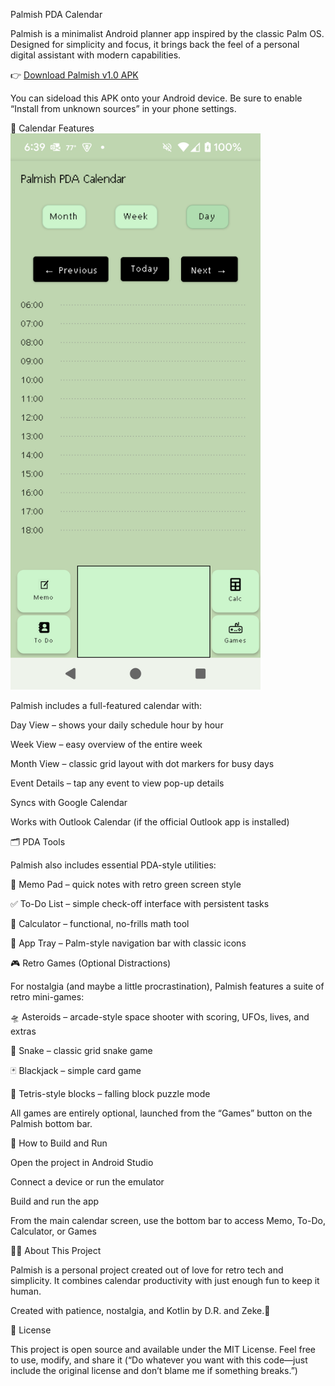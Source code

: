 Palmish PDA Calendar

Palmish is a minimalist Android planner app inspired by the classic Palm OS. Designed for simplicity and focus, it brings back the feel of a personal digital assistant with modern capabilities.

👉 [Download Palmish v1.0 APK](https://github.com/drmeece/PalmishCalendar/releases/v1.0/Palmish-v1.0-release.apk)


You can sideload this APK onto your Android device. Be sure to enable “Install from unknown sources” in your phone settings.

📅 Calendar Features
<img src="screenshots/Screenshot_20250528-183938.png" alt="Palmish Day View" width="400"/>




Palmish includes a full-featured calendar with:

Day View – shows your daily schedule hour by hour

Week View – easy overview of the entire week

Month View – classic grid layout with dot markers for busy days

Event Details – tap any event to view pop-up details

Syncs with Google Calendar

Works with Outlook Calendar (if the official Outlook app is installed)

🗂️ PDA Tools

Palmish also includes essential PDA-style utilities:

📝 Memo Pad – quick notes with retro green screen style

✅ To-Do List – simple check-off interface with persistent tasks

🧮 Calculator – functional, no-frills math tool

📂 App Tray – Palm-style navigation bar with classic icons

🎮 Retro Games (Optional Distractions)

For nostalgia (and maybe a little procrastination), Palmish features a suite of retro mini-games:

🛸 Asteroids – arcade-style space shooter with scoring, UFOs, lives, and extras

🐍 Snake – classic grid snake game

🃏 Blackjack – simple card game

🧱 Tetris-style blocks – falling block puzzle mode

All games are entirely optional, launched from the “Games” button on the Palmish bottom bar.

🔧 How to Build and Run

Open the project in Android Studio

Connect a device or run the emulator

Build and run the app

From the main calendar screen, use the bottom bar to access Memo, To-Do, Calculator, or Games

🧑‍💻 About This Project

Palmish is a personal project created out of love for retro tech and simplicity. It combines calendar productivity with just enough fun to keep it human.

Created with patience, nostalgia, and Kotlin by D.R. and Zeke.🚀

📜 License

This project is open source and available under the MIT License. Feel free to use, modify, and share it (“Do whatever you want with this code—just include the original license and don’t blame me if something breaks.”)

